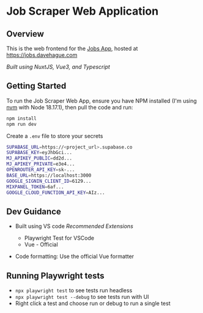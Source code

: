 # Job Scraper Web Application

## Overview

This is the web frontend for the [Jobs App](https://github.com/davehague/job_scraper_py), hosted at https://jobs.davehague.com

*Built using NuxtJS, Vue3, and Typescript*

## Getting Started

To run the Job Scraper Web App, ensure you have NPM installed (I'm using [nvm](https://github.com/coreybutler/nvm-windows) with Node 18.17.1), then pull the code and run:


```bash
npm install
npm run dev
```

Create a `.env` file to store your secrets

```bash
SUPABASE_URL=https://<project_url>.supabase.co
SUPABASE_KEY=eyJhbGci...
MJ_APIKEY_PUBLIC=dd2d...
MJ_APIKEY_PRIVATE=e3e4...
OPENROUTER_API_KEY=sk-...
BASE_URL=https://localhost:3000
GOOGLE_SIGNIN_CLIENT_ID=6129...
MIXPANEL_TOKEN=6af...
GOOGLE_CLOUD_FUNCTION_API_KEY=AIz...
```

## Dev Guidance
- Built using VS code
*Recommended Extensions*
    - Playwright Test for VSCode
    - Vue - Official

- Code formatting:  Use the official Vue formatter

## Running Playwright tests
- `npx playwright test` to see tests run headless
- `npx playwright test --debug` to see tests run with UI
- Right click a test and choose run or debug to run a single test